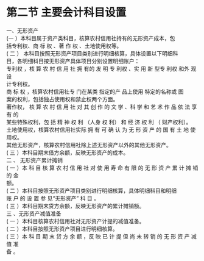 # 第二节 主要会计科目设置

 一、无形资产<br />
      (一 ）本科目属于资产类科目，核算农村信用社持有的无形资产成本，包<br />
      括专利权、商 标 权 、著 作 权 、土地使用权等。<br />
    ( 二 ）  本科目按照无形资产项目类别进行明细核算，具体设置以下明细科<br />
    目，各明细科目按无形资产具体项目分别设置明细账户：<br />
    专利权 ，核 算 农 村 信 用 社 拥 有的 发 明 专 利权 、实 用 新 型专 利权 和外 观 设<br />
    计专利权。<br />
    商 标 权 ，核算农村信用社专 门在某类 指定的产 品上使用 特定的名称或 图<br />
    案的权利，包括独占使用权和禁止权两个方面。<br />
    著作权，  核 算 农 村 信 用 社 对 其 创 作 的 文 学 、科 学 和 艺 术 作 品 依 法 享 有 的<br />
    某些特殊权利，包 括 精 神 权 利 （人身 权 利） 和 经 济 权 利 （ 财产权利）。<br />
    土地使用权，核算农村信用社实际 拥 有 可 确 认 为 无 形 资 产 的 国 有 土 地 使<br />
    用权。<br />
    其他无形资产，核算农村信用社除上述无形资产以外的其他无形资产。<br />
    ( 三 ）本科目期末借方余额，反映无形资产的成本。<br />
    二 、  无形资产累计摊销<br />
    ( 一 ）本 科 目 核 算 农 村 信 用 社 对 使 用 寿 命 有 限 的 无 形 资 产 累 计 摊 销 的 金<br />
    额。<br />
    ( 二 ）本科目按照无形资产项目类别进行明细核算，具体明细科目和明细<br />
    账 户 的 设 置 参 见&ldquo;无形资产&rdquo; 科 目 。<br />
    ( 三 ）本科目期末贷方余额，反映无形资产的累计摊销额。<br />
    三 、无形资产减值准备<br />
    ( 一 ）本科目核算农村信用社对无形资产计提的减值准备。<br />
    ( 二 ）本科目按照无形资产项目进行明细核算。<br />
    ( 三 ）本 科 目 期 末 贷 方 余 额 ，反 映 已 计 提 但 尚 未 转 销 的 无 形 资 产 减 值 准<br />
    备 。
